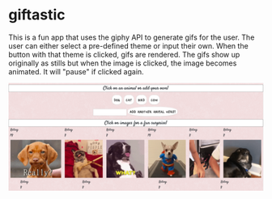 # giftastic

This is a fun app that uses the giphy API to generate gifs for the user. The user can either select a pre-defined theme or input their own. When the button with that theme is clicked, gifs are rendered. The gifs show up originally as stills but when the image is clicked, the image becomes animated. It will "pause" if clicked again. 

![app screenshot](/assets/images/screenshot.png)